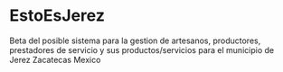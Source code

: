 # EstoEsJerez
 Beta del posible sistema para la gestion de artesanos, productores, prestadores de servicio y sus productos/servicios para el municipio de Jerez Zacatecas Mexico

